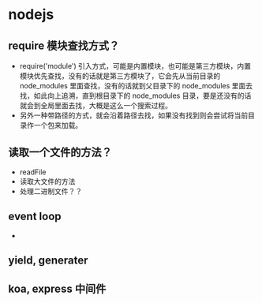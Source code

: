 # nodejs

## require 模块查找方式？
*  require('module') 引入方式，可能是内置模块，也可能是第三方模块，内置模块优先查找，没有的话就是第三方模块了，它会先从当前目录的 node_modules 里面查找，没有的话就到父目录下的 node_modules 里面去找，如此向上追溯，直到根目录下的 node_modules 目录，要是还没有的话就会到全局里面去找，大概是这么一个搜索过程。
* 另外一种带路径的方式，就会沿着路径去找，如果没有找到则会尝试将当前目录作一个包来加载。

## 读取一个文件的方法？
* readFile
* 读取大文件的方法
* 处理二进制文件？？

## event loop
* 

## yield, generater


## koa, express 中间件
